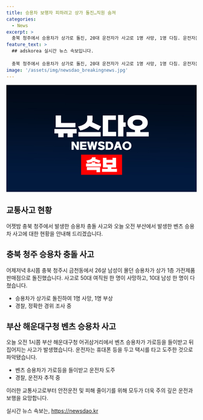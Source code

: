 ```yaml
---
title: 승용차 보행자 피하려고 상가 돌진…직원 숨져
categories:
  - News
excerpt: >
  충북 청주에서 승용차가 상가로 돌진, 20대 운전자가 사고로 1명 사망, 1명 다침. 운전자는 행인 피하려다 사고 발생 가능성. 부산 해운대구청 어귀삼거리에서 벤츠 승용차 사고 발생, 운전자 휴대폰 등 두고 도주 중. 경찰 추적 중.
feature_text: >
  ## adskorea 실시간 뉴스 속보입니다.

  충북 청주에서 승용차가 상가로 돌진, 20대 운전자가 사고로 1명 사망, 1명 다침. 운전자는 행인 피하려다 사고 발생 가능성. 부산 해운대구청 어귀삼거리에서 벤츠 승용차 사고 발생, 운전자 휴대폰 등 두고 도주 중. 경찰 추적 중.
image: '/assets/img/newsdao_breakingnews.jpg'
---
```


<p><img src="/assets/img/newsdao_breakingnews.jpg" alt="adskorea 속보" /></p>

<h2 data-ke-size="size26">교통사고 현황</h2>

<p data-ke-size="size16">어젯밤 충북 청주에서 발생한 승용차 충돌 사고와 오늘 오전 부산에서 발생한 벤츠 승용차 사고에 대한 현황을 안내해 드리겠습니다.</p>

<h2>충북 청주 승용차 충돌 사고</h2>

<p data-ke-size="size16">어제저녁 8시쯤 충북 청주시 금천동에서 26살 남성이 몰던 승용차가 상가 1층 가전제품 판매점으로 돌진했습니다. 사고로 50대 여직원 한 명이 사망하고, 10대 남성 한 명이 다쳤습니다. </p>

<ul>
    <li>승용차가 상가로 돌진하여 1명 사망, 1명 부상</li>
    <li>경찰, 정확한 경위 조사 중</li>
</ul>

<h2>부산 해운대구청 벤츠 승용차 사고</h2>

<p data-ke-size="size16">오늘 오전 1시쯤 부산 해운대구청 어귀삼거리에서 벤츠 승용차가 가로등을 들이받고 뒤집어지는 사고가 발생했습니다. 운전자는 휴대폰 등을 두고 택시를 타고 도주한 것으로 파악됐습니다.</p>

<ul>
    <li>벤츠 승용차가 가로등을 들이받고 운전자 도주</li>
    <li>경찰, 운전자 추적 중</li>
</ul>

<p data-ke-size="size16">이러한 교통사고로부터 안전운전 및 피해 줄이기를 위해 모두가 더욱 주의 깊은 운전과 보행을 요망합니다.</p>
실시간 뉴스 속보는, <a href="https://newsdao.kr" rel="dofollow">https://newsdao.kr</a>



